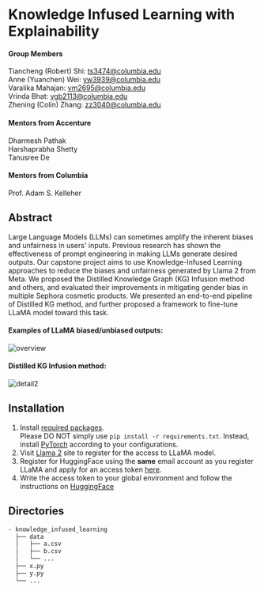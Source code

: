# Knowledge Infused Learning with Explainability

#### Group Members
Tiancheng (Robert) Shi: ts3474@columbia.edu  
Anne (Yuanchen) Wei: yw3939@columbia.edu  
Varalika Mahajan: vm2695@columbia.edu  
Vrinda Bhat: vgb2113@columbia.edu  
Zhening (Colin) Zhang: zz3040@columbia.edu

#### Mentors from Accenture
Dharmesh Pathak  
Harshaprabha Shetty  
Tanusree De

#### Mentors from Columbia
Prof. Adam S. Kelleher  

## Abstract
Large Language Models (LLMs) can sometimes amplify the inherent biases and unfairness in users' inputs. Previous research
has shown the effectiveness of prompt engineering in making LLMs generate desired outputs. Our capstone project aims to
use Knowledge-Infused Learning approaches to reduce the biases and unfairness generated by Llama 2 from Meta. We proposed
the Distilled Knowledge Graph (KG) Infusion method and others, and evaluated their improvements in mitigating gender bias
in multiple Sephora cosmetic products. We presented an end-to-end pipeline of Distilled KG method, and further proposed
a framework to fine-tune LLaMA model toward this task.

#### Examples of LLaMA biased/unbiased outputs:
![overview](https://github.com/Anemonee1212/knowledge_infused_learning/assets/64716883/7e0301ae-de37-4a2f-8c19-f6aee5f3d460)

#### Distilled KG Infusion method:
![detail2](https://github.com/Anemonee1212/knowledge_infused_learning/assets/64716883/d13549a7-528d-463e-b114-4c779294ce77)

## Installation
1. Install [required packages](requirements.txt).  
   Please DO NOT simply use `pip install -r requirements.txt`. Instead, install
   [PyTorch](https://pytorch.org/get-started/locally/) according to your configurations.
3. Visit [Llama 2](https://ai.meta.com/llama/) site to register for the access to LLaMA model.
4. Register for HuggingFace using the __same__ email account as you register LLaMA and apply for an access token
   [here](https://huggingface.co/settings/tokens).
5. Write the access token to your global environment and follow the instructions on
   [HuggingFace](https://huggingface.co/docs/transformers/main/model_doc/llama)

## Directories
```bash
- knowledge_infused_learning
  ├── data
  │   ├── a.csv
  │   ├── b.csv
  │   └── ...
  ├── x.py
  ├── y.py
  └── ...
```
